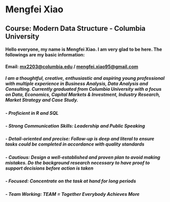 # Mengfei Xiao

## Course: Modern Data Structure - Columbia University

#### Hello everyone, my name is Mengfei Xiao. I am very glad to be here. The followings are my basic information:
#### Email: mx2203@columbia.edu / mengfei.xiao95@gmail.com
##### I am a thoughtful, creative, enthusiastic and aspiring young professional with multiple experience in Business Analysis, Data Analysis and Consulting. Currently graduated from Columbia University with a focus on Data, Economics, Capital Markets & Investment, Industry Research, Market Strategy and Case Study.

##### - Proficient in R and SQL
##### - Strong Communication Skills: Leadership and Public Speaking
##### - Detail-oriented and precise: Follow-up is deep and literal to ensure tasks could be completed in accordance with quality standards
##### - Cautious: Design a well-established and proven plan to avoid making mistakes. Do the background research necessary to have proof to support decisions before action is taken
##### - Focused: Concentrate on the task at hand for long periods
##### - Team Working: TEAM = Together Everybody Achieves More
